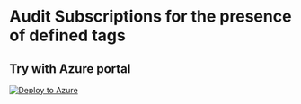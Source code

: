 # Audit Subscriptions for the presence of defined tags

## Try with Azure portal
[![Deploy to Azure](https://aka.ms/deploytoazurebutton)](https://portal.azure.com/?#blade/Microsoft_Azure_Policy/CreatePolicyDefinitionBlade/uri/https%3A%2F%2Fraw.githubusercontent.com%2Fchrislittle%2Fazurepolicy%2Fmain%2FTagging%20Standards%2FAudit%20Subscriptions%20with%20Defined%20Tags%2Fazurepolicy.json)
